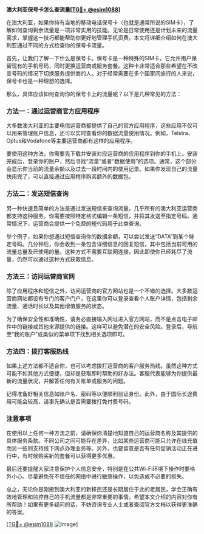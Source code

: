 **澳大利亚保号卡怎么查流量[[TG💪+ @esim1088](https://t.me/s/esim1088)]**

在澳大利亚，如果你持有当地的移动电话保号卡（也就是通常所说的SIM卡），了解如何查询剩余流量是一项非常实用的技能。无论是日常使用还是计划未来的流量需求，掌握这一技巧都能帮助你更好地管理手机资费。本文将详细介绍如何在澳大利亚通过不同的方式检查你的保号卡流量。

首先，让我们了解一下什么是保号卡。保号卡是一种特殊的SIM卡，它允许用户保留现有的手机号码，同时更换运营商或服务套餐。这种卡非常适合那些希望在不改变号码的情况下切换服务提供商的人。对于经常需要在多个国家间旅行的人来说，保号卡也是一种理想的选择。

那么，具体应该如何查询你的保号卡上的流量呢？以下是几种常见的方法：

### 方法一：通过运营商官方应用程序

大多数澳大利亚的主要电信运营商都提供了自己的官方应用程序，这些应用不仅可以用来管理账户信息，还可以实时查看你的数据流量使用情况。例如，Telstra、Optus和Vodafone等主要运营商都有这样的应用程序。

要使用这种方法，你需要先下载并安装对应运营商的应用程序到你的手机上。安装完成后，登录你的账户，然后寻找“流量”或者“数据使用”的选项。通常，这个部分会显示你当前的流量余额以及过去一段时间内的使用记录。如果你发现自己的流量快用完了，可以直接通过应用程序购买额外的数据包。

### 方法二：发送短信查询

另一种快速且简单的方法是通过发送短信来查询流量。几乎所有的澳大利亚运营商都支持这种服务。你需要按照特定格式编辑一条短信，并将其发送至指定号码。通常情况下，运营商会提供一个免费的短代码用于此类查询。

举个例子，如果你想通过短信查询你的数据余额，可以尝试发送“DATA”到某个特定号码。几分钟后，你会收到一条包含详细信息的回复短信，其中包括当前可用的流量总量及已使用的量。这种方式不需要互联网连接，因此即使你已经耗尽了流量，仍然可以通过这种方式获取信息。

### 方法三：访问运营商官网

除了应用程序和短信之外，访问运营商的官方网站也是一个不错的选择。大多数运营商网站都设有专门的客户门户，在这里你可以登录查看个人账户详情，包括剩余流量、通话时长以及其他增值服务的状态。

为了确保安全性和准确性，请务必直接输入网址进入官方网站，而不是点击电子邮件中的链接或其他来源提供的链接。这样可以避免潜在的安全风险。登录后，导航至“我的账户”或类似的菜单项下找到相关选项即可。

### 方法四：拨打客服热线

如果上述方法都不适合你，也可以考虑拨打运营商的客户服务热线。虽然这种方式可能不如其他方式便捷，但却是获取即时帮助的好办法。客服代表能够为你提供最新的流量状况，并解答任何有关账单或服务的问题。

记得准备好相关信息如账户名、密码等以便顺利验证身份。此外，由于国际长途费用可能会较高，请事先确认是否需要拨打免付费号码。

### 注意事项

在使用以上任何一种方法之前，请确保你清楚地知道自己的运营商名称及其提供的具体服务条款。不同公司之间可能存在差异，比如某些运营商可能只允许在线充值而另一些则支持线下网点办理业务等。另外，也要留意是否有任何促销活动正在进行中，有时候购买新的套餐可以获得更多优惠。

最后还要提醒大家注意保护个人信息安全，特别是在公共Wi-Fi环境下操作时要格外小心。尽量避免在不信任的网络中进行敏感操作，以免造成不必要的损失。

总之，无论你是刚搬到澳大利亚的新移民还是长期居住于此的老居民，学会正确有效地管理和监控自己的手机流量都是非常重要的事情。希望本文介绍的内容对你有所帮助！如果有更多疑问的话，不妨咨询专业人士或者查阅官方文档以获得更准确的答案。

[[TG💪+ @esim1088](https://t.me/s/esim1088) ![Image](https://i.postimg.cc/4NQfJmqS/Snipaste-2025-05-13-00-14-12.png)]